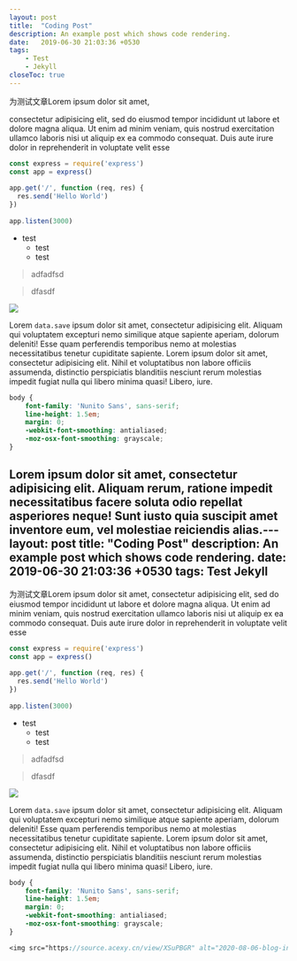 ```yaml
---
layout: post
title:  "Coding Post"
description: An example post which shows code rendering.
date:   2019-06-30 21:03:36 +0530
tags:
    - Test
    - Jekyll
closeToc: true
---
```

为测试文章Lorem ipsum dolor sit amet, 

consectetur adipisicing elit, sed do eiusmod tempor incididunt ut labore et dolore magna aliqua. Ut enim ad minim veniam, quis nostrud exercitation ullamco laboris nisi ut aliquip ex ea commodo consequat. Duis aute irure dolor in reprehenderit in voluptate velit esse
<!-- more -->

```javascript
const express = require('express')
const app = express()
 
app.get('/', function (req, res) {
  res.send('Hello World')
})
 
app.listen(3000)
```

- test
    - test
    - test

> adfadfsd

> dfasdf


![](https://source.acexy.cn/view/XSuPBGR)

Lorem `data.save` ipsum dolor sit amet, consectetur adipisicing elit. Aliquam qui voluptatem excepturi nemo similique atque sapiente aperiam, dolorum deleniti! Esse quam perferendis temporibus nemo at molestias necessitatibus tenetur cupiditate sapiente. Lorem ipsum dolor sit amet, consectetur adipisicing elit. Nihil et voluptatibus non labore officiis assumenda, distinctio perspiciatis blanditiis nesciunt rerum molestias impedit fugiat nulla qui libero minima quasi! Libero, iure.

```scss
body {
    font-family: 'Nunito Sans', sans-serif;
    line-height: 1.5em;
    margin: 0;
    -webkit-font-smoothing: antialiased;
    -moz-osx-font-smoothing: grayscale;
}
```
Lorem ipsum dolor sit amet, consectetur adipisicing elit. Aliquam rerum, ratione impedit necessitatibus facere soluta odio repellat asperiores neque! Sunt iusto quia suscipit amet inventore eum, vel molestiae reiciendis alias.---
layout: post
title:  "Coding Post"
description: An example post which shows code rendering.
date:   2019-06-30 21:03:36 +0530
tags: Test Jekyll
---
为测试文章Lorem ipsum dolor sit amet, consectetur adipisicing elit, sed do eiusmod tempor incididunt ut labore et dolore magna aliqua. Ut enim ad minim veniam, quis nostrud exercitation ullamco laboris nisi ut aliquip ex ea commodo consequat. Duis aute irure dolor in reprehenderit in voluptate velit esse

```javascript
const express = require('express')
const app = express()
 
app.get('/', function (req, res) {
  res.send('Hello World')
})
 
app.listen(3000)
```

- test
    - test
    - test

> adfadfsd

> dfasdf


![](https://source.acexy.cn/view/XSuPBGR)

Lorem `data.save` ipsum dolor sit amet, consectetur adipisicing elit. Aliquam qui voluptatem excepturi nemo similique atque sapiente aperiam, dolorum deleniti! Esse quam perferendis temporibus nemo at molestias necessitatibus tenetur cupiditate sapiente. Lorem ipsum dolor sit amet, consectetur adipisicing elit. Nihil et voluptatibus non labore officiis assumenda, distinctio perspiciatis blanditiis nesciunt rerum molestias impedit fugiat nulla qui libero minima quasi! Libero, iure.

```scss
body {
    font-family: 'Nunito Sans', sans-serif;
    line-height: 1.5em;
    margin: 0;
    -webkit-font-smoothing: antialiased;
    -moz-osx-font-smoothing: grayscale;
}

<img src="https://source.acexy.cn/view/XSuPBGR" alt="2020-08-06-blog-init-01-jpg" border="0">